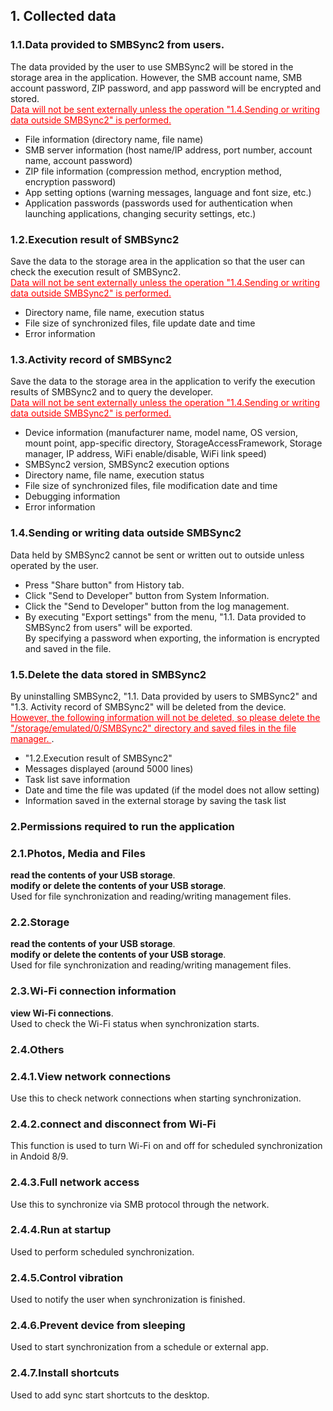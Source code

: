 ## 1. Collected data<br>
### 1.1.Data provided to SMBSync2 from users.<br>

The data provided by the user to use SMBSync2 will be stored in the storage area in the application.
However, the SMB account name, SMB account password, ZIP password, and app password will be encrypted and stored.<br>
<span style="color: red;"><u>Data will not be sent externally unless the operation "1.4.Sending or writing data outside SMBSync2" is performed.</u></span><br>

- File information (directory name, file name)<br>
- SMB server information (host name/IP address, port number, account name, account password)<br>
- ZIP file information (compression method, encryption method, encryption password)<br>
- App setting options (warning messages, language and font size, etc.)<br>
- Application passwords (passwords used for authentication when launching applications, changing security settings, etc.)<br>

### 1.2.Execution result of SMBSync2<br>

Save the data to the storage area in the application so that the user can check the execution result of SMBSync2.<br>
<span style="color: red;"><u>Data will not be sent externally unless the operation "1.4.Sending or writing data outside SMBSync2" is performed.</u></span><br>

- Directory name, file name, execution status<br>
- File size of synchronized files, file update date and time<br>
- Error information<br>

### 1.3.Activity record of SMBSync2<br>

Save the data to the storage area in the application to verify the execution results of SMBSync2 and to query the developer.<br>
<span style="color: red;"><u>Data will not be sent externally unless the operation "1.4.Sending or writing data outside SMBSync2" is performed.</u></span><br>

- Device information (manufacturer name, model name, OS version, mount point, app-specific directory, StorageAccessFramework, Storage manager, IP address, WiFi enable/disable, WiFi link speed)<br>
- SMBSync2 version, SMBSync2 execution options<br>
- Directory name, file name, execution status<br>
- File size of synchronized files, file modification date and time<br>
- Debugging information<br>
- Error information<br>

### 1.4.Sending or writing data outside SMBSync2<br>

Data held by SMBSync2 cannot be sent or written out to outside unless operated by the user.<br>

- Press "Share button" from History tab.<br>
- Click "Send to Developer" button from System Information.<br>
- Click the "Send to Developer" button from the log management.<br>
- By executing "Export settings" from the menu, "1.1. Data provided to SMBSync2 from users" will be exported.<br>
By specifying a password when exporting, the information is encrypted and saved in the file.<br>

### 1.5.Delete the data stored in SMBSync2<br>

By uninstalling SMBSync2, "1.1. Data provided by users to SMBSync2" and "1.3. Activity record of SMBSync2" will be deleted from the device.<br>
<span style="color: red;"><u>However, the following information will not be deleted, so please delete the "/storage/emulated/0/SMBSync2" directory and saved files in the file manager. </u></span>.<br>

- "1.2.Execution result of SMBSync2"<br>
- Messages displayed (around 5000 lines)<br>
- Task list save information<br>
- Date and time the file was updated (if the model does not allow setting)<br>
- Information saved in the external storage by saving the task list<br>

### 2.Permissions required to run the application<br>

### 2.1.Photos, Media and Files<br>
**read the contents of your USB storage**.<br>
**modify or delete the contents of your USB storage**.<br>
Used for file synchronization and reading/writing management files.<br>

### 2.2.Storage<br>
**read the contents of your USB storage**.<br>
**modify or delete the contents of your USB storage**.<br>
Used for file synchronization and reading/writing management files.<br>

### 2.3.Wi-Fi connection information<br>
**view Wi-Fi connections**.<br>
Used to check the Wi-Fi status when synchronization starts.<br>

### 2.4.Others<br>
### 2.4.1.View network connections<br>
Use this to check network connections when starting synchronization.<br>
### 2.4.2.connect and disconnect from Wi-Fi<br>
This function is used to turn Wi-Fi on and off for scheduled synchronization in Andoid 8/9.<br>
### 2.4.3.Full network access<br>
Use this to synchronize via SMB protocol through the network.<br>
### 2.4.4.Run at startup<br>
Used to perform scheduled synchronization.<br>
### 2.4.5.Control vibration<br>
Used to notify the user when synchronization is finished.<br>
### 2.4.6.Prevent device from sleeping<br>
Used to start synchronization from a schedule or external app.<br>
### 2.4.7.Install shortcuts<br>
Used to add sync start shortcuts to the desktop.<br>
